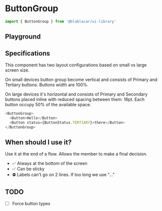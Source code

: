 # ButtonGroup

```js
import { ButtonGroup } from '@blablacar/ui-library'
```

## Playground

<!-- STORY -->

## Specifications

This component has two layout configurations based on small vs large screen size.

On small devices button group become vertical and consists of Primary and Tertiary buttons. Buttons width are 100%.

On large devices it's horizontal and consists of Primary and Secondary buttons placed inline with reduced spacing between them: 16pt.
Each button occupy 50% of the available space.


```js
<ButtonGroup>
  <Button>Hello</Button>
  <Button status={ButtonStatus.TERTIARY}>there</Button>
</ButtonGroup>
```

## When should I use it?

Use it at the end of a flow. Allows the member to make a final decision.

- ✅ Always at the bottom of the screen
- ✅ Can be sticky
- ⛔️ Labels can't go on 2 lines. If too long we use "…"

## TODO

- [ ] Force button types
